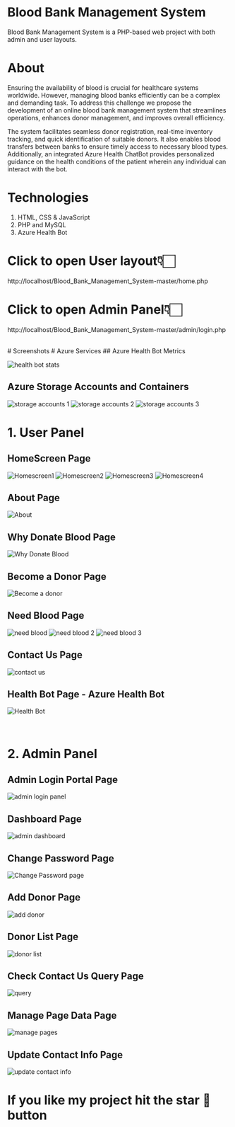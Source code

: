# Blood Bank Management System

Blood Bank Management System is a PHP-based web project with both admin and user layouts.

# About
Ensuring the availability of blood is crucial for healthcare systems worldwide. However, managing blood banks efficiently can be a complex and demanding task. To address this challenge we propose the development of an online blood bank management system that streamlines operations, enhances donor management, and improves overall efficiency.

The system facilitates seamless donor registration, real-time inventory tracking, and quick identification of suitable donors. It also enables blood transfers between banks to ensure timely access to necessary blood types. Additionally, an integrated Azure Health ChatBot provides personalized guidance on the health conditions of the patient wherein any individual can interact with the bot.

# Technologies
1. HTML, CSS & JavaScript
2. PHP and MySQL
3. Azure Health Bot

# Click to open User layout👇🏻
http://localhost/Blood_Bank_Management_System-master/home.php
     
# Click to open Admin Panel👇🏻
http://localhost/Blood_Bank_Management_System-master/admin/login.php
   
<br>
# Screenshots
# Azure Services
## Azure Health Bot Metrics

![health bot stats](https://github.com/ImSuryasen/BloodBank_Management_System/assets/100407626/5fafeafb-2d5e-42f4-bc13-6580ccd84164)

## Azure Storage Accounts and Containers
![storage accounts 1](https://github.com/ImSuryasen/BloodBank_Management_System/assets/100407626/4e4d5348-6067-436d-bbd8-f3b1b8c27a4e)
![storage accounts 2](https://github.com/ImSuryasen/BloodBank_Management_System/assets/100407626/01ee261f-e7d4-4b7c-bb38-b9d13671f78c)
![storage accounts 3](https://github.com/ImSuryasen/BloodBank_Management_System/assets/100407626/b4e9f7ab-5449-4037-bb4b-bef5d8319cc3)


# 1. User Panel
## HomeScreen Page
![Homescreen1](https://github.com/ImSuryasen/BloodBank_Management_System/assets/100407626/4d83bbf1-366c-4b0c-9b49-c67dd70c2910)
![Homescreen2](https://github.com/ImSuryasen/BloodBank_Management_System/assets/100407626/1c373222-7f77-4257-98fe-c852f47321e8)
![Homescreen3](https://github.com/ImSuryasen/BloodBank_Management_System/assets/100407626/99952699-1706-4c63-a565-e16e96fb3aab)
![Homescreen4](https://github.com/ImSuryasen/BloodBank_Management_System/assets/100407626/320e0b5c-e913-4caa-b642-9d2aa8a30866)

## About Page
   ![About](https://github.com/ImSuryasen/BloodBank_Management_System/assets/100407626/7db205c4-f7e3-45a9-94f9-b4ef80c6bd23)

## Why Donate Blood Page
   ![Why Donate Blood](https://github.com/ImSuryasen/BloodBank_Management_System/assets/100407626/e4f952cf-51e2-4cb6-bc64-3818fe919ad9)

## Become a Donor Page
   ![Become a donor](https://github.com/ImSuryasen/BloodBank_Management_System/assets/100407626/fd850095-d00e-4b12-b58c-3b242084b25d)

## Need Blood Page
   ![need blood](https://github.com/ImSuryasen/BloodBank_Management_System/assets/100407626/6e5beae8-acec-42b1-b40b-20dda5f45809)
   ![need blood 2](https://github.com/ImSuryasen/BloodBank_Management_System/assets/100407626/8b13f39b-722c-4f50-9100-a34a4ebd475c)
   ![need blood 3](https://github.com/ImSuryasen/BloodBank_Management_System/assets/100407626/26478eb2-7a60-4a50-a5ef-04a0a1439c37)

## Contact Us Page
   ![contact us](https://github.com/ImSuryasen/BloodBank_Management_System/assets/100407626/bb3f4b6c-f932-446b-b612-dd59ebd91bf4)

## Health Bot Page - Azure Health Bot
   ![Health Bot](https://github.com/ImSuryasen/BloodBank_Management_System/assets/100407626/1230620d-9764-426f-9304-edb403a05e1e)

   <br>
   
# 2. Admin Panel
## Admin Login Portal Page
   ![admin login panel](https://github.com/ImSuryasen/BloodBank_Management_System/assets/100407626/c750e82c-529a-409d-938a-bea250ab8d43)

## Dashboard Page
![admin dashboard](https://github.com/ImSuryasen/BloodBank_Management_System/assets/100407626/09cc34b4-9658-4342-8043-7058db17c031)

## Change Password Page
   ![Change Password page](https://github.com/ImSuryasen/BloodBank_Management_System/assets/100407626/e85355f6-3a73-46b1-9da9-d174cf24722c)

## Add Donor Page
   ![add donor](https://github.com/ImSuryasen/BloodBank_Management_System/assets/100407626/eb297010-81bc-4585-96d5-824498b2b718)

## Donor List Page
   ![donor list](https://github.com/ImSuryasen/BloodBank_Management_System/assets/100407626/c9b4f53d-dfbf-4652-a034-3bc3bd64d910)

## Check Contact Us Query Page
   ![query](https://github.com/ImSuryasen/BloodBank_Management_System/assets/100407626/27ee0838-7236-4c06-a68c-fa16dd15667d)

## Manage Page Data Page
   ![manage pages](https://github.com/ImSuryasen/BloodBank_Management_System/assets/100407626/5c657733-2db2-409a-b216-468b44581b6a)

## Update Contact Info Page
   ![update contact info](https://github.com/ImSuryasen/BloodBank_Management_System/assets/100407626/b5e50aeb-7c84-4ab1-bc78-576790738f1a)


# If you like my project hit the star 🌟 button
   
   
